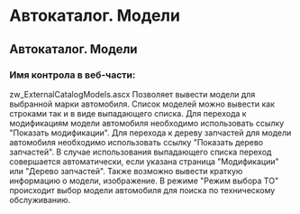 ﻿---
description: 2.4.7
---
# Автокаталог. Модели
## Автокаталог. Модели
### Имя контрола в веб-части: 
zw_ExternalCatalogModels.ascx
Позволяет вывести модели для выбранной марки автомобиля. 
Список моделей можно вывести как строками так и в виде выпадающего списка.
Для перехода к модификациям модели автомобиля необходимо использовать ссылку "Показать модификации".
Для перехода к дереву запчастей для модели автомобиля необходимо использовать ссылку "Показать дерево запчастей".
В случае использования выпадающего списка переход совершается автоматически, если указана страница "Модификации" или "Дерево запчастей".
Также возможно вывести краткую информацию о модели, изображение.
В режиме "Режим выбора ТО" происходит выбор модели автомобиля для поиска по техническому обслуживанию.

